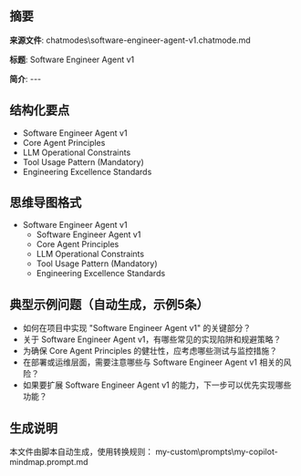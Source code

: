 ## 摘要

**来源文件**: chatmodes\software-engineer-agent-v1.chatmode.md

**标题**: Software Engineer Agent v1

**简介**: ---

## 结构化要点

- Software Engineer Agent v1
- Core Agent Principles
- LLM Operational Constraints
- Tool Usage Pattern (Mandatory)
- Engineering Excellence Standards

## 思维导图格式

- Software Engineer Agent v1
  - Software Engineer Agent v1
  - Core Agent Principles
  - LLM Operational Constraints
  - Tool Usage Pattern (Mandatory)
  - Engineering Excellence Standards

## 典型示例问题（自动生成，示例5条）

- 如何在项目中实现 "Software Engineer Agent v1" 的关键部分？
- 关于 Software Engineer Agent v1，有哪些常见的实现陷阱和规避策略？
- 为确保 Core Agent Principles 的健壮性，应考虑哪些测试与监控措施？
- 在部署或运维层面，需要注意哪些与 Software Engineer Agent v1 相关的风险？
- 如果要扩展 Software Engineer Agent v1 的能力，下一步可以优先实现哪些功能？

## 生成说明

本文件由脚本自动生成，使用转换规则： my-custom\prompts\my-copilot-mindmap.prompt.md
